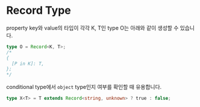# Record Type

property key와 value의 타입이 각각 K, T인 type O는 아래와 같이 생성할 수 있습니다.

```ts
type O = Record<K, T>;
/*
{
  [P in K]: T,
};
*/
```

conditional type에서 `object` type인지 여부를 확인할 때 유용합니다.

```ts
type X<T> = T extends Record<string, unknown> ? true : false;
```
